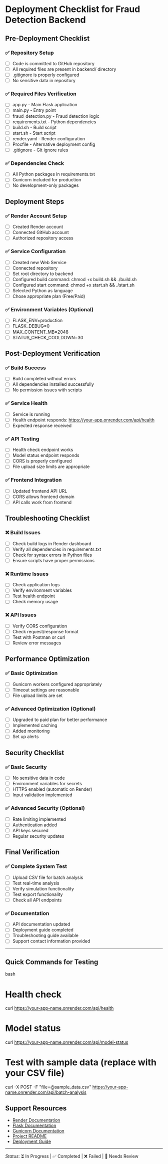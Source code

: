 # Deployment Checklist for Fraud Detection Backend

## Pre-Deployment Checklist

### ✅ Repository Setup
- [ ] Code is committed to GitHub repository
- [ ] All required files are present in backend/ directory
- [ ] .gitignore is properly configured
- [ ] No sensitive data in repository

### ✅ Required Files Verification
- [ ] app.py - Main Flask application
- [ ] main.py - Entry point
- [ ] fraud_detection.py - Fraud detection logic
- [ ] requirements.txt - Python dependencies
- [ ] build.sh - Build script
- [ ] start.sh - Start script
- [ ] render.yaml - Render configuration
- [ ] Procfile - Alternative deployment config
- [ ] .gitignore - Git ignore rules

### ✅ Dependencies Check
- [ ] All Python packages in requirements.txt
- [ ] Gunicorn included for production
- [ ] No development-only packages

## Deployment Steps

### ✅ Render Account Setup
- [ ] Created Render account
- [ ] Connected GitHub account
- [ ] Authorized repository access

### ✅ Service Configuration
- [ ] Created new Web Service
- [ ] Connected repository
- [ ] Set root directory to backend
- [ ] Configured build command: chmod +x build.sh && ./build.sh
- [ ] Configured start command: chmod +x start.sh && ./start.sh
- [ ] Selected Python as language
- [ ] Chose appropriate plan (Free/Paid)

### ✅ Environment Variables (Optional)
- [ ] FLASK_ENV=production
- [ ] FLASK_DEBUG=0
- [ ] MAX_CONTENT_MB=2048
- [ ] STATUS_CHECK_COOLDOWN=30

## Post-Deployment Verification

### ✅ Build Success
- [ ] Build completed without errors
- [ ] All dependencies installed successfully
- [ ] No permission issues with scripts

### ✅ Service Health
- [ ] Service is running
- [ ] Health endpoint responds: https://your-app.onrender.com/api/health
- [ ] Expected response received

### ✅ API Testing
- [ ] Health check endpoint works
- [ ] Model status endpoint responds
- [ ] CORS is properly configured
- [ ] File upload size limits are appropriate

### ✅ Frontend Integration
- [ ] Updated frontend API URL
- [ ] CORS allows frontend domain
- [ ] API calls work from frontend

## Troubleshooting Checklist

### ❌ Build Issues
- [ ] Check build logs in Render dashboard
- [ ] Verify all dependencies in requirements.txt
- [ ] Check for syntax errors in Python files
- [ ] Ensure scripts have proper permissions

### ❌ Runtime Issues
- [ ] Check application logs
- [ ] Verify environment variables
- [ ] Test health endpoint
- [ ] Check memory usage

### ❌ API Issues
- [ ] Verify CORS configuration
- [ ] Check request/response format
- [ ] Test with Postman or curl
- [ ] Review error messages

## Performance Optimization

### ✅ Basic Optimization
- [ ] Gunicorn workers configured appropriately
- [ ] Timeout settings are reasonable
- [ ] File upload limits are set

### ✅ Advanced Optimization (Optional)
- [ ] Upgraded to paid plan for better performance
- [ ] Implemented caching
- [ ] Added monitoring
- [ ] Set up alerts

## Security Checklist

### ✅ Basic Security
- [ ] No sensitive data in code
- [ ] Environment variables for secrets
- [ ] HTTPS enabled (automatic on Render)
- [ ] Input validation implemented

### ✅ Advanced Security (Optional)
- [ ] Rate limiting implemented
- [ ] Authentication added
- [ ] API keys secured
- [ ] Regular security updates

## Final Verification

### ✅ Complete System Test
- [ ] Upload CSV file for batch analysis
- [ ] Test real-time analysis
- [ ] Verify simulation functionality
- [ ] Test export functionality
- [ ] Check all API endpoints

### ✅ Documentation
- [ ] API documentation updated
- [ ] Deployment guide completed
- [ ] Troubleshooting guide available
- [ ] Support contact information provided

---

## Quick Commands for Testing

bash
# Health check
curl https://your-app-name.onrender.com/api/health

# Model status
curl https://your-app-name.onrender.com/api/model-status

# Test with sample data (replace with your CSV file)
curl -X POST -F "file=@sample_data.csv" https://your-app-name.onrender.com/api/batch-analysis


## Support Resources

- [Render Documentation](https://docs.render.com)
- [Flask Documentation](https://flask.palletsprojects.com)
- [Gunicorn Documentation](https://gunicorn.org)
- [Project README](./backend/README.md)
- [Deployment Guide](./DEPLOYMENT_GUIDE.md)

---

*Status*: ⏳ In Progress | ✅ Completed | ❌ Failed | 🔄 Needs Review